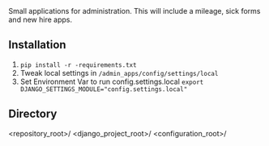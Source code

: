 <snippet>
  <content><![CDATA[
#BACI Administration Apps

Small applications for administration. This will include a mileage, sick forms and new hire apps.

## Installation

1. `pip install -r -requirements.txt`
2. Tweak local settings in `/admin_apps/config/settings/local`
3. Set Environment Var to run config.settings.local `export DJANGO_SETTINGS_MODULE="config.settings.local"`

## Directory

<repository_root>/
	<django_project_root>/
		<configuration_root>/
